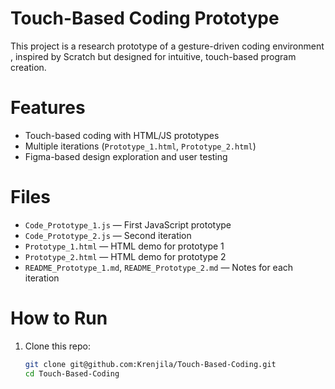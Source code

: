 # Touch-Based Coding Prototype

This project is a research prototype of a gesture-driven coding environment , inspired by Scratch but designed for intuitive, touch-based program creation.

# Features
- Touch-based coding with HTML/JS prototypes
- Multiple iterations (`Prototype_1.html`, `Prototype_2.html`)
- Figma-based design exploration and user testing

# Files
- `Code_Prototype_1.js` — First JavaScript prototype
- `Code_Prototype_2.js` — Second iteration
- `Prototype_1.html` — HTML demo for prototype 1
- `Prototype_2.html` — HTML demo for prototype 2
- `README_Prototype_1.md`, `README_Prototype_2.md` — Notes for each iteration

# How to Run
1. Clone this repo:
   ```bash
   git clone git@github.com:Krenjila/Touch-Based-Coding.git
   cd Touch-Based-Coding
